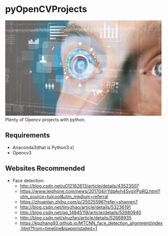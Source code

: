 # pyOpenCVProjects
![](/logo.jpg)
Plenty of Opencv projects with python. 

## Requirements
* Anaconda3(that is Python3.x)
* Opencv3

## Websites Recommended
* Face detection:
  * http://blog.csdn.net/u012162613/article/details/43523507
  * https://www.leiphone.com/news/201704/rYdpAvh4SvgVPpRQ.html?utm_source=tuicool&utm_medium=referral
  * https://zhuanlan.zhihu.com/p/25025596?refer=shanren7
  * http://blog.csdn.net/tinyzhao/article/details/53236191
  * http://blog.csdn.net/qq_14845119/article/details/52680940
  * http://blog.csdn.net/shuzfan/article/details/52668935
  * https://kpzhang93.github.io/MTCNN_face_detection_alignment/index.html?from=timeline&isappinstalled=1

